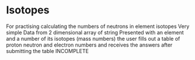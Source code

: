 # Isotopes
For practising calculating the numbers of neutrons in element isotopes
Very simple 
Data from 2 dimensional array of string
Presented with an element and a number of its isotopes (mass numbers) 
the user fills out a table of proton neutron and electron numbers and receives the answers after submitting the table
INCOMPLETE

